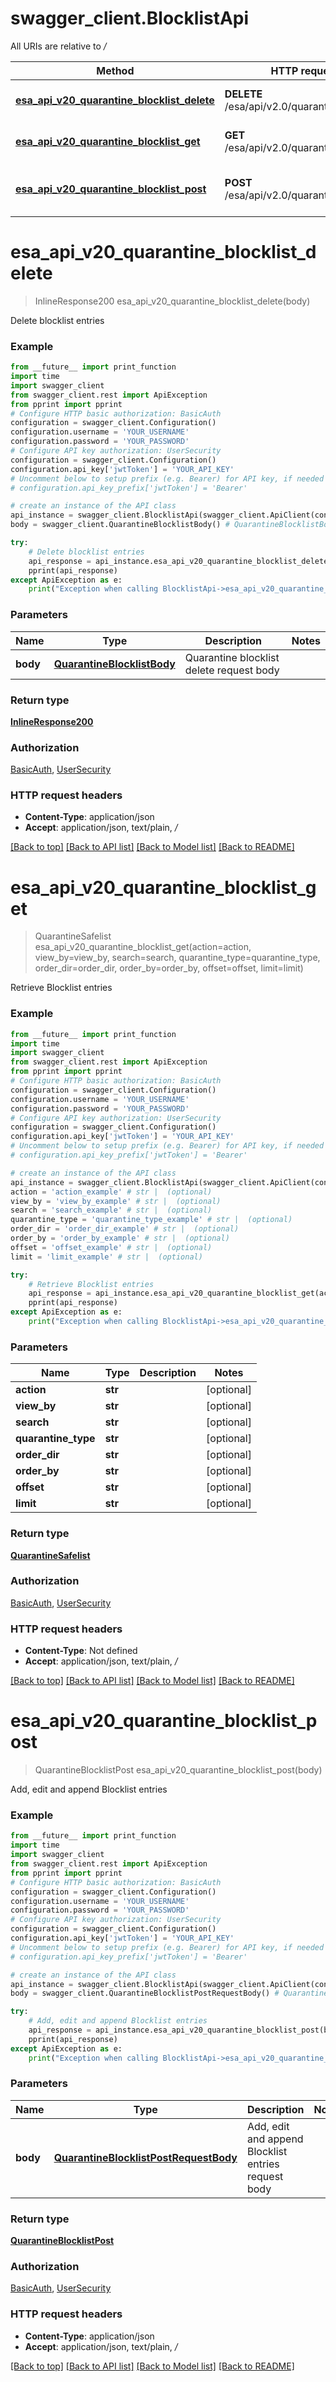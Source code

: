 # swagger_client.BlocklistApi

All URIs are relative to */*

Method | HTTP request | Description
------------- | ------------- | -------------
[**esa_api_v20_quarantine_blocklist_delete**](BlocklistApi.md#esa_api_v20_quarantine_blocklist_delete) | **DELETE** /esa/api/v2.0/quarantine/blocklist | Delete blocklist entries
[**esa_api_v20_quarantine_blocklist_get**](BlocklistApi.md#esa_api_v20_quarantine_blocklist_get) | **GET** /esa/api/v2.0/quarantine/blocklist | Retrieve Blocklist entries
[**esa_api_v20_quarantine_blocklist_post**](BlocklistApi.md#esa_api_v20_quarantine_blocklist_post) | **POST** /esa/api/v2.0/quarantine/blocklist | Add, edit and append Blocklist entries

# **esa_api_v20_quarantine_blocklist_delete**
> InlineResponse200 esa_api_v20_quarantine_blocklist_delete(body)

Delete blocklist entries

### Example
```python
from __future__ import print_function
import time
import swagger_client
from swagger_client.rest import ApiException
from pprint import pprint
# Configure HTTP basic authorization: BasicAuth
configuration = swagger_client.Configuration()
configuration.username = 'YOUR_USERNAME'
configuration.password = 'YOUR_PASSWORD'
# Configure API key authorization: UserSecurity
configuration = swagger_client.Configuration()
configuration.api_key['jwtToken'] = 'YOUR_API_KEY'
# Uncomment below to setup prefix (e.g. Bearer) for API key, if needed
# configuration.api_key_prefix['jwtToken'] = 'Bearer'

# create an instance of the API class
api_instance = swagger_client.BlocklistApi(swagger_client.ApiClient(configuration))
body = swagger_client.QuarantineBlocklistBody() # QuarantineBlocklistBody | Quarantine blocklist delete request body

try:
    # Delete blocklist entries
    api_response = api_instance.esa_api_v20_quarantine_blocklist_delete(body)
    pprint(api_response)
except ApiException as e:
    print("Exception when calling BlocklistApi->esa_api_v20_quarantine_blocklist_delete: %s\n" % e)
```

### Parameters

Name | Type | Description  | Notes
------------- | ------------- | ------------- | -------------
 **body** | [**QuarantineBlocklistBody**](QuarantineBlocklistBody.md)| Quarantine blocklist delete request body | 

### Return type

[**InlineResponse200**](InlineResponse200.md)

### Authorization

[BasicAuth](../README.md#BasicAuth), [UserSecurity](../README.md#UserSecurity)

### HTTP request headers

 - **Content-Type**: application/json
 - **Accept**: application/json, text/plain, */*

[[Back to top]](#) [[Back to API list]](../README.md#documentation-for-api-endpoints) [[Back to Model list]](../README.md#documentation-for-models) [[Back to README]](../README.md)

# **esa_api_v20_quarantine_blocklist_get**
> QuarantineSafelist esa_api_v20_quarantine_blocklist_get(action=action, view_by=view_by, search=search, quarantine_type=quarantine_type, order_dir=order_dir, order_by=order_by, offset=offset, limit=limit)

Retrieve Blocklist entries

### Example
```python
from __future__ import print_function
import time
import swagger_client
from swagger_client.rest import ApiException
from pprint import pprint
# Configure HTTP basic authorization: BasicAuth
configuration = swagger_client.Configuration()
configuration.username = 'YOUR_USERNAME'
configuration.password = 'YOUR_PASSWORD'
# Configure API key authorization: UserSecurity
configuration = swagger_client.Configuration()
configuration.api_key['jwtToken'] = 'YOUR_API_KEY'
# Uncomment below to setup prefix (e.g. Bearer) for API key, if needed
# configuration.api_key_prefix['jwtToken'] = 'Bearer'

# create an instance of the API class
api_instance = swagger_client.BlocklistApi(swagger_client.ApiClient(configuration))
action = 'action_example' # str |  (optional)
view_by = 'view_by_example' # str |  (optional)
search = 'search_example' # str |  (optional)
quarantine_type = 'quarantine_type_example' # str |  (optional)
order_dir = 'order_dir_example' # str |  (optional)
order_by = 'order_by_example' # str |  (optional)
offset = 'offset_example' # str |  (optional)
limit = 'limit_example' # str |  (optional)

try:
    # Retrieve Blocklist entries
    api_response = api_instance.esa_api_v20_quarantine_blocklist_get(action=action, view_by=view_by, search=search, quarantine_type=quarantine_type, order_dir=order_dir, order_by=order_by, offset=offset, limit=limit)
    pprint(api_response)
except ApiException as e:
    print("Exception when calling BlocklistApi->esa_api_v20_quarantine_blocklist_get: %s\n" % e)
```

### Parameters

Name | Type | Description  | Notes
------------- | ------------- | ------------- | -------------
 **action** | **str**|  | [optional] 
 **view_by** | **str**|  | [optional] 
 **search** | **str**|  | [optional] 
 **quarantine_type** | **str**|  | [optional] 
 **order_dir** | **str**|  | [optional] 
 **order_by** | **str**|  | [optional] 
 **offset** | **str**|  | [optional] 
 **limit** | **str**|  | [optional] 

### Return type

[**QuarantineSafelist**](QuarantineSafelist.md)

### Authorization

[BasicAuth](../README.md#BasicAuth), [UserSecurity](../README.md#UserSecurity)

### HTTP request headers

 - **Content-Type**: Not defined
 - **Accept**: application/json, text/plain, */*

[[Back to top]](#) [[Back to API list]](../README.md#documentation-for-api-endpoints) [[Back to Model list]](../README.md#documentation-for-models) [[Back to README]](../README.md)

# **esa_api_v20_quarantine_blocklist_post**
> QuarantineBlocklistPost esa_api_v20_quarantine_blocklist_post(body)

Add, edit and append Blocklist entries

### Example
```python
from __future__ import print_function
import time
import swagger_client
from swagger_client.rest import ApiException
from pprint import pprint
# Configure HTTP basic authorization: BasicAuth
configuration = swagger_client.Configuration()
configuration.username = 'YOUR_USERNAME'
configuration.password = 'YOUR_PASSWORD'
# Configure API key authorization: UserSecurity
configuration = swagger_client.Configuration()
configuration.api_key['jwtToken'] = 'YOUR_API_KEY'
# Uncomment below to setup prefix (e.g. Bearer) for API key, if needed
# configuration.api_key_prefix['jwtToken'] = 'Bearer'

# create an instance of the API class
api_instance = swagger_client.BlocklistApi(swagger_client.ApiClient(configuration))
body = swagger_client.QuarantineBlocklistPostRequestBody() # QuarantineBlocklistPostRequestBody | Add, edit and append Blocklist entries request body

try:
    # Add, edit and append Blocklist entries
    api_response = api_instance.esa_api_v20_quarantine_blocklist_post(body)
    pprint(api_response)
except ApiException as e:
    print("Exception when calling BlocklistApi->esa_api_v20_quarantine_blocklist_post: %s\n" % e)
```

### Parameters

Name | Type | Description  | Notes
------------- | ------------- | ------------- | -------------
 **body** | [**QuarantineBlocklistPostRequestBody**](QuarantineBlocklistPostRequestBody.md)| Add, edit and append Blocklist entries request body | 

### Return type

[**QuarantineBlocklistPost**](QuarantineBlocklistPost.md)

### Authorization

[BasicAuth](../README.md#BasicAuth), [UserSecurity](../README.md#UserSecurity)

### HTTP request headers

 - **Content-Type**: application/json
 - **Accept**: application/json, text/plain, */*

[[Back to top]](#) [[Back to API list]](../README.md#documentation-for-api-endpoints) [[Back to Model list]](../README.md#documentation-for-models) [[Back to README]](../README.md)

